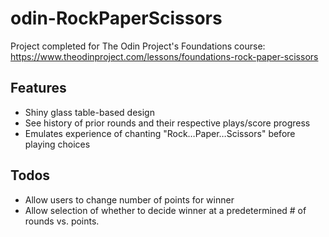 # odin-RockPaperScissors
 
Project completed for The Odin Project's Foundations course: https://www.theodinproject.com/lessons/foundations-rock-paper-scissors

## Features
- Shiny glass table-based design
- See history of prior rounds and their respective plays/score progress
- Emulates experience of chanting "Rock…Paper…Scissors" before playing choices

## Todos
- Allow users to change number of points for winner
- Allow selection of whether to decide winner at a predetermined # of rounds vs. points.